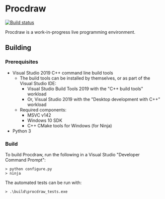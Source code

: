 # Procdraw

[![Build status](https://ci.appveyor.com/api/projects/status/4wiskg8t3hflfsuo?svg=true)](https://ci.appveyor.com/project/simonbates/procdraw)

Procdraw is a work-in-progress live programming environment.

## Building

### Prerequisites

- Visual Studio 2019 C++ command line build tools
    - The build tools can be installed by themselves, or as part of the Visual Studio IDE:
        - Visual Studio Build Tools 2019 with the "C++ build tools" workload
        - Or, Visual Studio 2019 with the "Desktop development with C++" workload
    - Required components:
        - MSVC v142
        - Windows 10 SDK
        - C++ CMake tools for Windows (for Ninja)
- Python 3

### Build

To build Procdraw, run the following in a Visual Studio "Developer Command Prompt":

    > python configure.py
    > ninja

The automated tests can be run with:

    > .\build\procdraw_tests.exe
